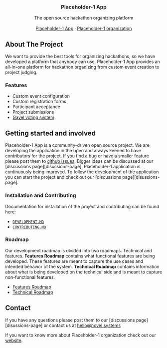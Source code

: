 <!-- PROJECT LOGO -->
<p align="center">
  <h3 align="center">Placeholder-1 App</h3>

  <p align="center">
    The open source hackathon organizing platform
    <br />
    <br />
    <a href="https://www.placeholder-1.novel.systems">Placeholder-1 App</a>
    ·
    <a href="https://www.novel.systems">Placeholder-1 organization</a>
  </p>
</p>

<!-- ABOUT THE PROJECT -->

## About The Project

We want to provide the best tools for organizing hackathons, so we have developed a platform that anybody can use. Placeholder-1 App provides an all-in-one platform for hackathon organizing from custom event creation to project judging.

### Features

-   Custom event configuration
-   Custom registration forms
-   Participant acceptance
-   Project submissions
-   [Gavel voting system](https://www.anishathalye.com/2015/03/07/designing-a-better-judging-system/)

<!-- ROADMAP & FOLLOWING DEVELOPMENT -->

## Getting started and involved

Placeholder-1 App is a community-driven open source project. We are developing the application in the open and always keened to have contributors for the project. If you find a bug or have a smaller feature please post them to [github issues](https://github.com/novel-systems/placeholder-1/issues). Bigger ideas can be discussed at our [discussions page][disussions-page]. Placeholder-1 application is continuously being improved. To follow the development of the application you can start the project and check out our [discussions page][disussions-page].

### Installation and Contributing

Documentation for installation of the project and contributing can be found here:

-   [`DEVELOPMENT.MD`](https://github.com/novel-systems/placeholder-1/blob/dev/DEVELOPMENT.md)
-   [`CONTRIBUTING.MD`](https://github.com/novel-systems/placeholder-1/blob/dev/CONTRIBUTING.md)

### Roadmap

Our development roadmap is divided into two roadmaps. Technical and features. **Features Roadmap** contains what functional features are being developed. These features are meant to capture the use cases and intended behavior of the system. **Technical Roadmap** contains information about what is being developed on the technical side and is meant to capture non-functional features.

-   [Features Roadmap](https://github.com/novel-systems/placeholder-1/projects/10)
-   [Technical Roadmap](https://github.com/novel-systems/placeholder-1/projects/11)

## Contact

If you have any questions please post them to our [discussions page][disussions-page] or contact us at hello@novel.systems

If you want to know more about Placeholder-1 organization check out our [website](https://www.novel.systems).
